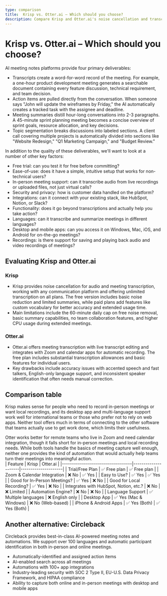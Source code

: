 ```yaml
---
type: comparison
title:  Krisp vs. Otter.ai – Which should you choose?
description: Compare Krisp and Otter.ai's noise cancellation and transcription features, plus discover Circleback as an alternative solution for your audio needs.
---
```


# Krisp vs. Otter.ai – Which should you choose?  
AI meeting notes platforms provide four primary deliverables:  
  
* Transcripts create a word-for-word record of the meeting. For example, a one-hour product development meeting generates a searchable document containing every feature discussion, technical requirement, and team decision.  
* Action items are pulled directly from the conversation. When someone says "John will update the wireframes by Friday," the AI automatically creates a tracked task with the assignee and deadline.  
* Meeting summaries distill hour-long conversations into 2-3 paragraphs. A 45-minute sprint planning meeting becomes a concise overview of sprint goals, resource allocation, and key decisions.  
* Topic segmentation breaks discussions into labeled sections. A client call covering multiple projects is automatically divided into sections like "Website Redesign," "Q1 Marketing Campaign," and "Budget Review."  
  
In addition to the quality of these deliverables, we'll want to look at a number of other key factors:  
  
* Free trial: can you test it for free before committing?  
* Ease-of-use: does it have a simple, intuitive setup that works for non-technical users?  
* In-person meeting support: can it transcribe audio from live recordings or uploaded files, not just virtual calls?  
* Security and privacy: how is customer data handled on the platform?  
* Integrations: can it connect with your existing stack, like HubSpot, Notion, or Slack?  
* Functionality: does it go beyond transcriptions and actually help you take action?  
* Languages: can it transcribe and summarize meetings in different languages?  
* Desktop and mobile apps: can you access it on Windows, Mac, iOS, and Android for on-the-go meetings?  
* Recordings: is there support for saving and playing back audio and video recordings of meetings?    
## Evaluating Krisp and Otter.ai  
### Krisp
* Krisp provides noise cancellation for audio and meeting transcription, working with any communication platform and offering unlimited transcription on all plans. The free version includes basic noise reduction and limited summaries, while paid plans add features like custom vocabulary for better accuracy and extended usage time.
* Main limitations include the 60-minute daily cap on free noise removal, basic summary capabilities, no team collaboration features, and higher CPU usage during extended meetings.

### Otter.ai
* Otter.ai offers meeting transcription with live transcript editing and integrates with Zoom and calendar apps for automatic recording. The free plan includes substantial transcription allowances and basic features for individual users.
* Key drawbacks include accuracy issues with accented speech and fast talkers, English-only language support, and inconsistent speaker identification that often needs manual correction.  
## Comparison table    
Krisp makes sense for people who need to record in-person meetings or want local recordings, and its desktop app and multi-language support work well for international teams or those who prefer not to rely on web apps. Neither tool offers much in terms of connecting to the other software that teams actually use to get work done, which limits their usefulness.

Otter works better for remote teams who live in Zoom and need calendar integration, though it falls short for in-person meetings and local recording needs. While both tools handle the basics of meeting capture well enough, neither one provides the kind of automation that would actually help teams turn their meetings into meaningful action.  
| Feature                           | Krisp               | Otter.ai            |
|-----------------------------------|---------------------|---------------------|
| Trial/Free Plan                   | ✅ Free plan        | ✅ Free plan        |
| Zoom & Calendar Integration       | ❌ No               | ✅ Yes              |
| Easy to Use?                      | ✅ Yes              | ✅ Yes              |
| Good for In-Person Meetings?      | ✅ Yes              | ❌ No               |
| Good for Local Recording?         | ✅ Yes              | ❌ No               |
| Integrates with HubSpot, Notion, etc.? | ❌ No           | ❌ Limited          |
| Automation Engine?                | ❌ No               | ❌ No               |
| Language Support                  | ✅ Multiple languages | ❌ English only  |
| Desktop App                       | ✅ Yes (Mac & Windows) | ❌ No (Web-based) |
| iPhone & Android Apps             | ✅ Yes (Both)       | ✅ Yes (Both)       |  
## Another alternative: Circleback  
Circleback provides best-in-class AI-powered meeting notes and automations. We support over 100 languages and automatic participant identification in both in-person and online meetings.  
  
* Automatically-identified and assigned action items  
* AI-enabled search across all meetings  
* Automations with 100+ app integrations  
* Industry-leading security with SOC 2 Type II, EU-U.S. Data Privacy Framework, and HIPAA compliance  
* Ability to capture both online and in-person meetings with desktop and mobile apps  
